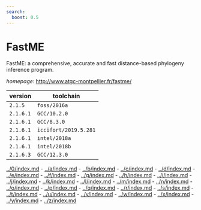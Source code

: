 ```yaml
---
search:
  boost: 0.5
---
```

# FastME

FastME: a comprehensive, accurate and fast distance-based phylogeny inference program.

*homepage*: <http://www.atgc-montpellier.fr/fastme/>

version | toolchain
--------|----------
``2.1.5`` | ``foss/2016a``
``2.1.6.1`` | ``GCC/10.2.0``
``2.1.6.1`` | ``GCC/8.3.0``
``2.1.6.1`` | ``iccifort/2019.5.281``
``2.1.6.1`` | ``intel/2018a``
``2.1.6.1`` | ``intel/2018b``
``2.1.6.3`` | ``GCC/12.3.0``

[../0/index.md](0) - [../a/index.md](a) - [../b/index.md](b) - [../c/index.md](c) - [../d/index.md](d) - [../e/index.md](e) - [../f/index.md](f) - [../g/index.md](g) - [../h/index.md](h) - [../i/index.md](i) - [../j/index.md](j) - [../k/index.md](k) - [../l/index.md](l) - [../m/index.md](m) - [../n/index.md](n) - [../o/index.md](o) - [../p/index.md](p) - [../q/index.md](q) - [../r/index.md](r) - [../s/index.md](s) - [../t/index.md](t) - [../u/index.md](u) - [../v/index.md](v) - [../w/index.md](w) - [../x/index.md](x) - [../y/index.md](y) - [../z/index.md](z)


